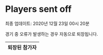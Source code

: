 # Players sent off
최종 업데이트: 2020년 12월 23일 00시 20분


경기 중 오류가 발생하는 경우 자동으로 퇴장됩니다.


| 퇴장된 참가자 |
|:---:|